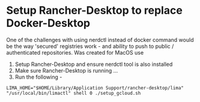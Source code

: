 # Setup Rancher-Desktop to replace Docker-Desktop

One of the challenges with using nerdctl instead of docker command would be the way 'secured' registries work - and ability to push to public / authenticated repositories. Was created for MacOS use

1. Setup Rancher-Desktop and ensure nerdctl tool is also installed
2. Make sure Rancher-Desktop is running ...
3. Run the following -
```
LIMA_HOME="$HOME/Library/Application Support/rancher-desktop/lima" "/usr/local/bin/limactl" shell 0 ./setup_gcloud.sh
```
